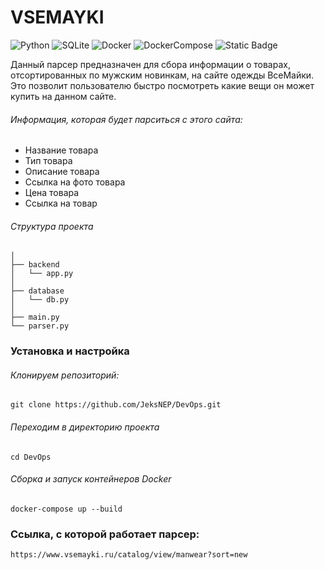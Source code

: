 # VSEMAYKI

![Python](https://img.shields.io/badge/Python_3.10-blue?logo=python&logoColor=yellow)
![SQLite](https://img.shields.io/badge/SQLite-purple?logo=SQLite&logoColor=blue)
![Docker](https://img.shields.io/badge/Docker-grey?logo=Docker&logoColor=blue)
![DockerCompose](https://img.shields.io/badge/DockerCompose-blue)
![Static Badge](https://img.shields.io/badge/FastAPI-black?logo=FastAPI)







Данный парсер предназначен для сбора информации о товарах, отсортированных по мужским новинкам, на сайте одежды ВсеМайки. Это позволит пользователю быстро посмотреть какие вещи он может купить на данном сайте.



###### Информация, которая будет парситься с этого сайта:
- Название товара
- Тип товара
- Описание товара
- Ссылка на фото товара
- Цена товара
- Ссылка на товар


###### Структура проекта
    │
    ├── backend 
    │   └── app.py
    │
    ├── database
    │   └── db.py
    │
    ├── main.py
    └── parser.py



### Установка и настройка
###### Клонируем репозиторий:
    git clone https://github.com/JeksNEP/DevOps.git

###### Переходим в директорию проекта 
    cd DevOps

###### Сборка и запуск контейнеров Docker
    docker-compose up --build


### Ссылка, с которой работает парсер:
    https://www.vsemayki.ru/catalog/view/manwear?sort=new
